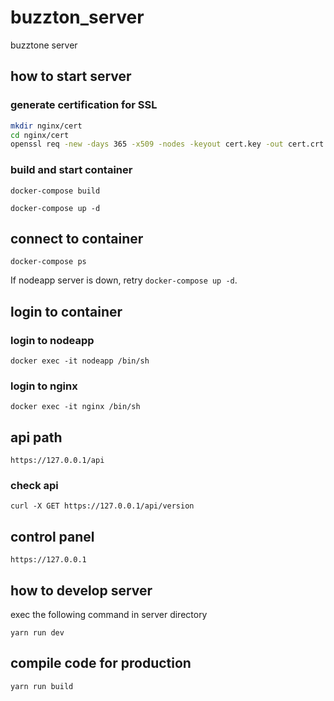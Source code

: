 # buzzton_server

buzztone server

## how to start server

### generate certification for SSL

```bash
mkdir nginx/cert
cd nginx/cert
openssl req -new -days 365 -x509 -nodes -keyout cert.key -out cert.crt
```


### build and start container

`docker-compose build`

`docker-compose up -d`

## connect to container 

`docker-compose ps`

If nodeapp server is down, retry `docker-compose up -d`.

## login to container

### login to nodeapp
`docker exec -it nodeapp /bin/sh`

### login to nginx
`docker exec -it nginx /bin/sh`


## api path

`https://127.0.0.1/api`

### check api

`curl -X GET https://127.0.0.1/api/version`


## control panel

`https://127.0.0.1`


## how to develop server

exec the following command in server directory

`yarn run dev`

## compile code for production

`yarn run build`

